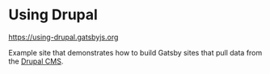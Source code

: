 # Using Drupal

<https://using-drupal.gatsbyjs.org>

Example site that demonstrates how to build Gatsby sites that pull data from the
[Drupal CMS](https://www.drupal.org/).
